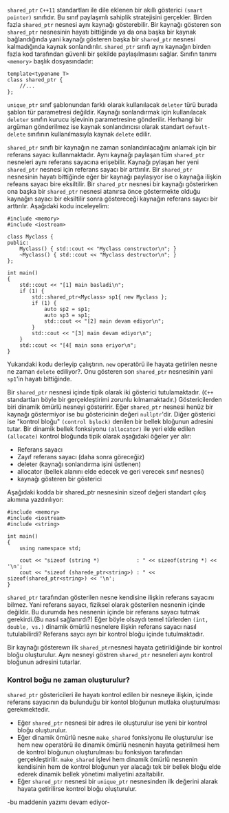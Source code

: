 `shared_ptr` `C++11` standartları ile dile eklenen bir akıllı gösterici `(smart pointer)` sınıfıdır. 
Bu sınıf paylaşımlı sahiplik stratejisini gerçekler. 
Birden fazla `shared_ptr` nesnesi aynı kaynağı gösterebilir. 
Bir kaynağı gösteren son  `shared_ptr` nesnesinin hayatı bittiğinde ya da ona başka bir kaynak bağlandığında yani kaynağı gösteren başka bir `shared_ptr` nesnesi kalmadığında kaynak sonlandırılır.
`shared_ptr` sınıfı aynı kaynağın birden fazla kod tarafından güvenli bir şekilde paylaşılmasını sağlar.
Sınıfın tanımı `<memory>` başlık dosyasındadır:

```
template<typename T>
class shared_ptr {
	//...
};
```


`unique_ptr` sınıf şablonundan farklı olarak kullanılacak `deleter` türü burada şablon tür parametresi değildir.
Kaynağı sonlandırmak için kullanılacak `deleter` sınıfın kurucu işlevinin parametresine gönderilir.
Herhangi bir argüman gönderilmez ise kaynak sonlandırıcısı olarak standart `default-delete` sınıfının kullanılmasıyla kaynak `delete` edilir.

`shared_ptr` sınıfı bir kaynağın ne zaman sonlandırılacağını anlamak için bir referans sayacı kullanmaktadır. 
Aynı kaynağı paylaşan tüm `shared_ptr` nesneleri aynı referans sayacına erişebilir.
Kaynağı pylaşan her yeni `shared_ptr` nesnesi için referans sayacı bir arttırılır.
Bir `shared_ptr` nesnesinin hayatı bittiğinde eğer bir kaynağı paylaşıyor ise o kaynağa ilişkin refeans sayacı bire eksiltilir.
Bir `shared_ptr` nesnesi bir kaynağı gösterirken ona başka bir `shared_ptr` nesnesi atanırsa önce göstermekte olduğu kaynağın sayacı bir eksiltilir sonra göstereceği kaynağın referans sayıcı bir arttırılır.
Aşağıdaki kodu inceleyelim:

```
#include <memory>
#include <iostream>

class Myclass {
public:
	Myclass() { std::cout << "Myclass constructor\n"; }
	~Myclass() { std::cout << "Myclass destructor\n"; }
};

int main()
{
	std::cout << "[1] main basladi\n";
	if (1) {
		std::shared_ptr<Myclass> sp1{ new Myclass };
		if (1) {
			auto sp2 = sp1;
			auto sp3 = sp1;
			std::cout << "[2] main devam ediyor\n";
		}
		std::cout << "[3] main devam ediyor\n";
	}
	std::cout << "[4[ main sona eriyor\n";
}
```
Yukarıdaki kodu derleyip çalıştırın. `new` operatörü ile hayata getirilen nesne ne zaman `delete` ediliyor?. Onu gösteren son `shared_ptr` nesnesinin yani `sp1`'in hayatı bittiğinde.

Bir `shared_ptr` nesnesi içinde tipik olarak iki gösterici tutulamaktadır.
(`C++` standartları böyle bir gerçekleştirimi zorunlu kılmamaktadır.)
Göstericilerden biri dinamik ömürlü nesneyi gösteririr.
Eğer `shared_ptr` nesnesi henüz bir kaynağı göstermiyor ise bu göstericinin değeri `nullptr`'dir.
Diğer gösterici ise "kontrol bloğu" `(control bşlock)` denilen bir bellek bloğunun adresini tutar.
Bir dinamik bellek fonksiyonu `(allocator)` ile yeri elde edilen `(allocate)` kontrol bloğunda tipik olarak aşağıdaki öğeler yer alır:

+ Referans sayacı
+ Zayıf referans sayacı (daha sonra göreceğiz)
+ deleter (kaynağı sonlandırma işini üstlenen)
+ allocator (bellek alanını elde edecek ve geri verecek sınıf nesnesi)
+ kaynağı gösteren bir gösterici

Aşağıdaki kodda bir shared_ptr nesnesinin sizeof değeri standart çıkış akımına yazdırılıyor:
```
#include <memory>
#include <iostream>
#include <string>

int main()
{
	using namespace std;

	cout << "sizeof (string *)            : " << sizeof(string *) << '\n';
	cout << "sizeof (sharede_ptr<string>) : " << sizeof(shared_ptr<string>) << '\n';
}
```

`shared_ptr` tarafından gösterilen nesne kendisine ilişkin referans sayacını bilmez.
Yani referans sayacı, fiziksel olarak gösterilen nesnenin içinde değildir.
Bu durumda hes nesnenin içinde bir referans sayacı tutmak gerekirdi.(Bu nasıl sağlanırdı?)
Eğer böyle olsaydı temel türlerden `(int, double, vs.)` dinamik ömürlü nesnelere ilişkin referans sayacı nasıl tutulabilirdi?
Referans saycı ayrı bir kontrol bloğu içinde tutulmaktadır.

Bir kaynağı gösterewn ilk `shared_ptr`nesnesi hayata getirildiğinde bir kontrol bloğu oluşturulur.
Aynı nesneyi göstren `shared_ptr` nesneleri aynı kontrol bloğunun adresini tutarlar.
### Kontrol boğu ne zaman oluşturulur?
`shared_ptr` göstericileri ile hayatı kontrol edilen bir nesneye ilişkin, içinde referans sayacının da bulunduğu bir kontol bloğunun mutlaka oluşturulması gerekmektedir.


+ Eğer `shared_ptr` nesnesi bir adres ile oluşturulur ise yeni bir kontrol bloğu oluşturulur.
+ Eğer dinamik ömürlü nesne `make_shared` fonksiyonu ile oluşturulur ise hem new operatörü ile dinamik ömürlü nesnenin
hayata getirilmesi hem de kontrol bloğunun oluşturulması bu fonksiyon tarafından gerçekleştirilir.
`make_shared` işlevi hem dinamik ömürlü nesnenin kendisinin hem de kontrol bloğunun yer alacağı tek bir bellek bloğu elde ederek dinamik bellek yönetimi maliyetini azaltabilir.
+ Eğer `shared_ptr` nesnesi bir `unique_ptr` nesnesinden ilk değerini alarak hayata getirilirse kontrol bloğu oluşturulur.


-bu maddenin yazımı devam ediyor-
